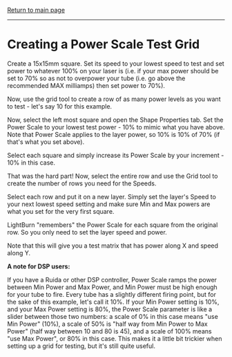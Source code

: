 [Return to main page](README.md)

----

# Creating a Power Scale Test Grid

Create a 15x15mm square. Set its speed to your lowest speed to test and set power to whatever 100% on your laser is (i.e. if your max power should be set to 70% so as not to overpower your tube (i.e. go above the recommended MAX milliamps) then set power to 70%).

Now, use the grid tool to create a row of as many power levels as you want to test - let's say 10 for this example.

Now, select the left most square and open the Shape Properties tab. Set the Power Scale to your lowest test power - 10% to mimic what you have above. Note that Power Scale applies to the layer power, so 10% is 10% of 70% (if that's what you set above).

Select each square and simply increase its Power Scale by your increment - 10% in this case.

That was the hard part! Now, select the entire row and use the Grid tool to create the number of rows you need for the Speeds.

Select each row and put it on a new layer. Simply set the layer's Speed to your next lowest speed setting and make sure Min and Max powers are what you set for the very first square.

LightBurn "remembers" the Power Scale for each square from the original row. So you only need to set the layer speed and power.

Note that this will give you a test matrix that has power along X and speed along Y.

**A note for DSP users:**

If you have a Ruida or other DSP controller, Power Scale ramps the power between Min Power and Max Power, and Min Power must be high enough for your tube to fire.  Every tube has a slightly different firing point, but for the sake of this example, let's call it 10%.  If your Min Power setting is 10%, and your Max Power setting is 80%, the Power Scale parameter is like a slider between those two numbers: a scale of 0% in this case means "use Min Power" (10%), a scale of 50% is "half way from Min Power to Max Power" (half way between 10 and 80 is 45), and a scale of 100% means "use Max Power", or 80% in this case.  This makes it a little bit trickier when setting up a grid for testing, but it's still quite useful.

